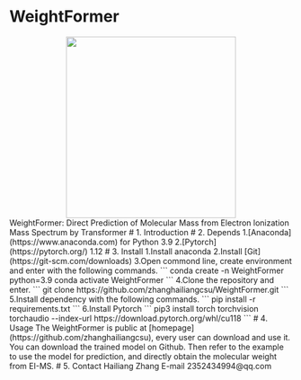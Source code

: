 # WeightFormer  
<div align=center>
<img src="https://github.com/zhanghailiangcsu/WeightFormer/blob/main/logo.png" width="302" height="323"/></div>   
WeightFormer: Direct Prediction of Molecular Mass from Electron lonization Mass Spectrum by Transformer
# 1. Introduction
# 2. Depends
1.[Anaconda](https://www.anaconda.com) for Python 3.9   
2.[Pytorch](https://pytorch.org/) 1.12   
# 3. Install
1.Install anaconda   
2.Install [Git](https://git-scm.com/downloads)  
3.Open commond line, create environment and enter with the following commands.   
```
conda create -n WeightFormer python=3.9  
conda activate WeightFormer  
```
4.Clone the repository and enter.  
```
git clone https://github.com/zhanghailiangcsu/WeightFormer.git
```
5.Install dependency with the following commands.
```
pip install -r requirements.txt
```
6.Install  Pytorch
```
pip3 install torch torchvision torchaudio --index-url https://download.pytorch.org/whl/cu118
```
# 4. Usage
The WeightFormer is public at [homepage](https://github.com/zhanghailiangcsu), every user can download and use it.
You can download the trained model on Github.
Then refer to the example to use the model for prediction, and directly obtain the molecular weight from EI-MS.
# 5. Contact
Hailiang Zhang   
E-mail 2352434994@qq.com
